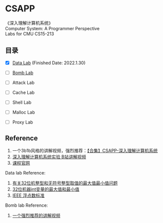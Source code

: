 # CSAPP 
《深入理解计算机系统》  
Computer System: A Programmer Perspective  
Labs for CMU CS15-213
## 目录
- [X] [Data Lab](https://github.com/wang-zhuoran/CSAPP/blob/main/Notes/datalab.md) (Finished Date: 2022.1.30)
- [ ] [Bomb Lab](https://github.com/wang-zhuoran/CSAPP/blob/main/Notes/bomblab.md)
- [ ] Attack Lab
- [ ] Cache Lab
- [ ] Shell Lab
- [ ] Malloc Lab
- [ ] Proxy Lab


## Reference
1. 一个3b1b风格的讲解视频，强烈推荐：[【合集】CSAPP-深入理解计算机系统](https://www.bilibili.com/video/BV1cD4y1D7uR?p=1)
2. [深入理解计算机系统实验 B站讲解视频](https://space.bilibili.com/479038960/channel/seriesdetail?sid=867739)
3. [课程官网](http://csapp.cs.cmu.edu/3e/home.html)

Data lab Reference:
1. [有关32位机整型和无符号整型取值的最大值最小值问题](https://codeantenna.com/a/iMcqJQ5jKV)
2. [32位机器int变量的最大值和最小值](https://blog.csdn.net/dovakejin/article/details/112446946)
3. [IEEE 浮点数标准](https://zh.wikipedia.org/wiki/IEEE_754#32%E4%BD%8D%E5%96%AE%E7%B2%BE%E5%BA%A6)
  
Bomb lab Reference:  
1. [一个强烈推荐的讲解视频](https://www.bilibili.com/video/BV1vu411o7QP?spm_id_from=333.999.0.0)


